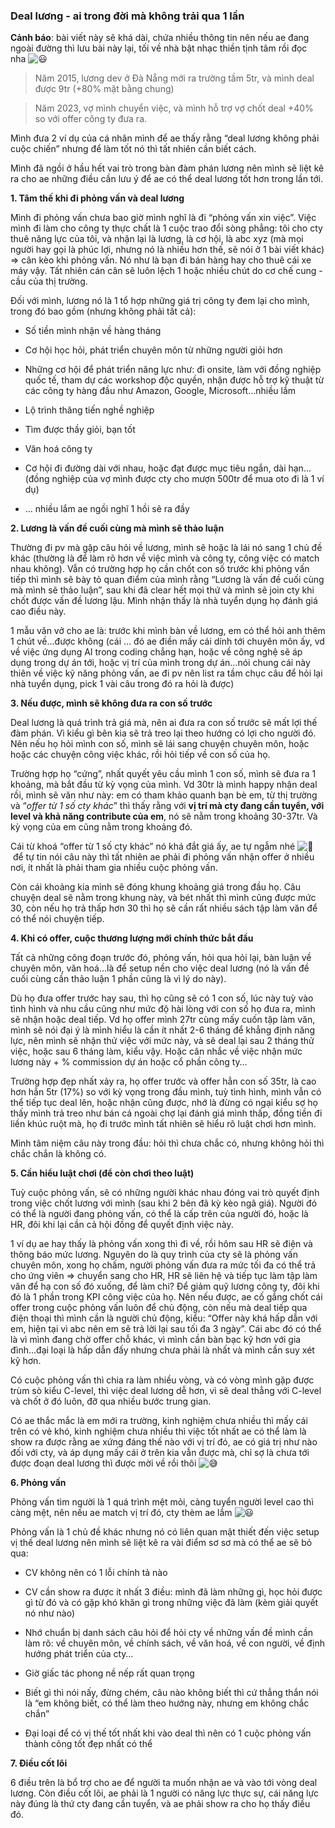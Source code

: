 ### **Deal lương - ai trong đời mà không trải qua 1 lần**

**Cảnh báo**: bài viết này sẽ khá dài, chứa nhiều thông tin nên nếu ae đang ngoài đường thì lưu bài này lại, tối về nhà bật nhạc thiền tịnh tâm rồi đọc nha ![😃](https://static.xx.fbcdn.net/images/emoji.php/v9/t51/1/16/1f603.png) 

> Năm 2015, lương dev ở Đà Nẵng mới ra trường tầm 5tr, và mình deal được 9tr (+80% mặt bằng chung)

> Năm 2023, vợ mình chuyển việc, và mình hỗ trợ vợ chốt deal +40% so với offer công ty đưa ra.

Mình đưa 2 ví dụ của cá nhân mình để ae thấy rằng “deal lương không phải cuộc chiến” nhưng để làm tốt nó thì tất nhiên cần biết cách.

Mình đã ngồi ở hầu hết vai trò trong bàn đàm phán lương nên mình sẽ liệt kê ra cho ae những điều cần lưu ý để ae có thể deal lương tốt hơn trong lần tới.

**1. Tâm thế khi đi phỏng vấn và deal lương**

Mình đi phỏng vấn chưa bao giờ mình nghĩ là đi “phỏng vấn xin việc”. Việc mình đi làm cho công ty thực chất là 1 cuộc trao đổi sòng phẳng: tôi cho cty thuê năng lực của tôi, và nhận lại là lương, là cơ hội, là abc xyz (mà mọi người hay gọi là phúc lợi, nhưng nó là nhiều hơn thế, sẽ nói ở 1 bài viết khác) => cân kèo khi phỏng vấn. Nó như là bạn đi bán hàng hay cho thuê cái xe máy vậy. Tất nhiên cán cân sẽ luôn lệch 1 hoặc nhiều chút do cơ chế cung - cầu của thị trường.

Đối với mình, lương nó là 1 tổ hợp những giá trị công ty đem lại cho mình, trong đó bao gồm (nhưng không phải tất cả):

- Số tiền mình nhận về hàng tháng
    

- Cơ hội học hỏi, phát triển chuyên môn từ những người giỏi hơn
    

- Những cơ hội để phát triển năng lực như: đi onsite, làm với đồng nghiệp quốc tế, tham dự các workshop độc quyền, nhận được hỗ trợ kỹ thuật từ các công ty hàng đầu như Amazon, Google, Microsoft…nhiều lắm
    

- Lộ trình thăng tiến nghề nghiệp
    

- Tìm được thầy giỏi, bạn tốt
    

- Văn hoá công ty
    

- Cơ hội đi đường dài với nhau, hoặc đạt được mục tiêu ngắn, dài hạn…(đồng nghiệp của vợ mình được cty cho mượn 500tr để mua oto đi là 1 ví dụ)
    

- … nhiều lắm ae ngồi nghĩ 1 hồi sẽ ra đầy
    

**2. Lương là vấn đề cuối cùng mà mình sẽ thảo luận**

Thường đi pv mà gặp câu hỏi về lương, mình sẽ hoặc là lái nó sang 1 chủ đề khác (thường là để làm rõ hơn về việc mình và công ty, công việc có match nhau không). Vẫn có trường hợp họ cần chốt con số trước khi phỏng vấn tiếp thì mình sẽ bày tỏ quan điểm của mình rằng “Lương là vấn đề cuối cùng mà mình sẽ thảo luận”, sau khi đã clear hết mọi thứ và mình sẽ join cty khi chốt được vấn đề lương lậu. Mình nhận thấy là nhà tuyển dụng họ đánh giá cao điều này.

1 mẫu văn vở cho ae là: trước khi mình bàn về lương, em có thể hỏi anh thêm 1 chút về…được không (cái … đó ae điền mấy cái dính tới chuyên môn ấy, vd về việc ứng dụng AI trong coding chẳng hạn, hoặc về công nghệ sẽ áp dụng trong dự án tới, hoặc vị trí của mình trong dự án…nói chung cái này thiên về việc kỹ năng phỏng vấn, ae đi pv nên list ra tầm chục câu để hỏi lại nhà tuyển dụng, pick 1 vài câu trong đó ra hỏi là được)

**3. Nếu được, mình sẽ không đưa ra con số trước**

Deal lương là quá trình trả giá mà, nên ai đưa ra con số trước sẽ mất lợi thế đàm phán. Vì kiểu gì bên kia sẽ trả treo lại theo hướng có lợi cho người đó. Nên nếu họ hỏi mình con số, mình sẽ lái sang chuyện chuyên môn, hoặc hoặc các chuyện công việc khác, rồi hỏi tiếp về con số của họ.

Trường hợp họ “cứng”, nhất quyết yêu cầu mình 1 con số, mình sẽ đưa ra 1 khoảng, mà bắt đầu từ kỳ vọng của mình. Vd 30tr là mình happy nhận deal rồi, mình sẽ văn như này: em có tham khảo quanh bạn bè em, từ thị trường và “_offer từ 1 số cty khác_” thì thấy rằng với **vị trí mà cty đang cần tuyển, với level và khả năng contribute của em**, nó sẽ nằm trong khoảng 30-37tr. Và kỳ vọng của em cũng nằm trong khoảng đó.

Cái từ khoá “offer từ 1 số cty khác” nó khá đắt giá ấy, ae tự ngẫm nhé ![🙂](https://static.xx.fbcdn.net/images/emoji.php/v9/t4c/1/16/1f642.png) để tự tin nói câu này thì tất nhiên ae phải đi phỏng vấn nhận offer ở nhiều nơi, ít nhất là phải tham gia nhiều cuộc phỏng vấn.

Còn cái khoảng kia mình sẽ đóng khung khoảng giá trong đầu họ. Câu chuyện deal sẽ nằm trong khung này, và bét nhất thì mình cũng được mức 30, còn nếu họ trả thấp hơn 30 thì họ sẽ cần rất nhiều sách tập làm văn để có thể nói chuyện tiếp.

**4. Khi có offer, cuộc thương lượng mới chính thức bắt đầu**

Tất cả những công đoạn trước đó, phỏng vấn, hỏi qua hỏi lại, bàn luận về chuyên môn, văn hoá…là để setup nền cho việc deal lương (nó là vấn đề cuối cùng cần thảo luận 1 phần cũng là vì lý do này).

Dù họ đưa offer trước hay sau, thì họ cũng sẽ có 1 con số, lúc này tuỳ vào tình hình và nhu cầu cũng như mức độ hài lòng với con số họ đưa ra, mình sẽ nhận hoặc deal tiếp. Vd họ offer mình 27tr cùng mấy cuốn tập làm văn, mình sẽ nói đại ý là mình hiểu là cần ít nhất 2-6 tháng để khẳng định năng lực, nên mình sẽ nhận thử việc với mức này, và sẽ deal lại sau 2 tháng thử việc, hoặc sau 6 tháng làm, kiểu vậy. Hoặc cân nhắc về việc nhận mức lương này + % commission dự án hoặc cổ phần công ty…

Trường hợp đẹp nhất xảy ra, họ offer trước và offer hẳn con số 35tr, là cao hơn hẳn 5tr (17%) so với kỳ vọng trong đầu mình, tuỳ tình hình, mình vẫn có thể tiếp tục deal lên, hoặc nhận cũng được, nhớ là đừng có ngại kiểu sợ họ thấy mình trả treo như bán cá ngoài chợ lại đánh giá mình thấp, đồng tiền đi liền khúc ruột mà, họ đi trước mình tất nhiên sẽ hiểu rõ luật chơi hơn mình.

Mình tâm niệm câu này trong đầu: hỏi thì chưa chắc có, nhưng không hỏi thì chắc chắn là không có.

**5. Cần hiểu luật chơi (để còn chơi theo luật)**

Tuỳ cuộc phỏng vấn, sẽ có những người khác nhau đóng vai trò quyết định trong việc chốt lương với mình (sau khi 2 bên đã kỳ kèo ngã giá). Người đó có thể là người đang phỏng vấn, có thể là cấp trên của người đó, hoặc là HR, đôi khi lại cần cả hội đồng để quyết định việc này.

1 ví dụ ae hay thấy là phỏng vấn xong thì đi về, rồi hôm sau HR sẽ điện và thông báo mức lương. Nguyên do là quy trình của cty sẽ là phỏng vấn chuyên môn, xong họ chấm, người phỏng vấn đưa ra mức tối đa có thể trả cho ứng viên => chuyển sang cho HR, HR sẽ liên hệ và tiếp tục làm tập làm văn để hạ con số đó xuống, để làm chi? Để giảm quỹ lương công ty, đôi khi đó là 1 phần trong KPI công việc của họ. Nên nếu được, ae cố gắng chốt cái offer trong cuộc phỏng vấn luôn để chủ động, còn nếu mà deal tiếp qua điện thoại thì mình cần là người chủ động, kiểu: “Offer này khá hấp dẫn với em, hiện tại vì abc nên em sẽ trả lời lại sau tối đa 3 ngày”. Cái abc đó có thể là vì mình đang chờ offer chỗ khác, vì mình cần bàn bạc kỹ hơn với gia đình…đại loại là hấp dẫn đấy nhưng chưa phải là nhất và mình cần suy xét kỹ hơn.

Có cuộc phỏng vấn thì chia ra làm nhiều vòng, và có vòng mình gặp được trùm sò kiểu C-level, thì việc deal lương dễ hơn, vì sẽ deal thẳng với C-level và chốt ở đó luôn, đỡ qua nhiều bước trung gian.

Có ae thắc mắc là em mới ra trường, kinh nghiệm chưa nhiều thì mấy cái trên có vẻ khó, kinh nghiệm chưa nhiều thì việc tốt nhất ae có thể làm là show ra được rằng ae xứng đáng thế nào với vị trí đó, ae có giá trị như nào đối với cty, và áp dụng mấy cái ở trên kia vẫn được mà, chỉ sợ là chưa tới được đoạn deal lương thì được mời về rồi thôi ![😅](https://static.xx.fbcdn.net/images/emoji.php/v9/t53/1/16/1f605.png) 

**6. Phỏng vấn**

Phỏng vấn tìm người là 1 quá trình mệt mỏi, càng tuyển người level cao thì càng mệt, nên nếu ae match vị trí đó, cty thèm ae lắm ![😃](https://static.xx.fbcdn.net/images/emoji.php/v9/t51/1/16/1f603.png) 

Phỏng vấn là 1 chủ đề khác nhưng nó có liên quan mật thiết đến việc setup vị thế deal lương nên mình sẽ liệt kê ra vài điểm sơ sơ mà có thể ae sẽ bỏ qua:

- CV không nên có 1 lỗi chính tả nào
    

- CV cần show ra được ít nhất 3 điều: mình đã làm những gì, học hỏi được gì từ đó và có gặp khó khăn gì trong những việc đã làm (kèm giải quyết nó như nào)
    

- Nhớ chuẩn bị danh sách câu hỏi để hỏi cty về những vấn đề mình cần làm rõ: về chuyên môn, về chính sách, về văn hoá, về con người, về định hướng phát triển của cty…
    

- Giờ giấc tác phong nề nếp rất quan trọng
    

- Biết gì thì nói nấy, đừng chém, câu nào không biết thì cứ thẳng thắn nói là “em không biết, có thể làm theo hướng này, nhưng em không chắc chắn”
    

- Đại loại để có vị thế tốt nhất khi vào deal thì nên có 1 cuộc phỏng vấn thành công tốt đẹp nhất có thể
    

**7. Điều cốt lõi**

6 điều trên là bổ trợ cho ae để người ta muốn nhận ae và vào tới vòng deal lương. Còn điều cốt lõi, ae phải là 1 người có năng lực thực sự, cái năng lực này đúng là thứ cty đang cần tuyển, và ae phải show ra cho họ thấy điều đó.
